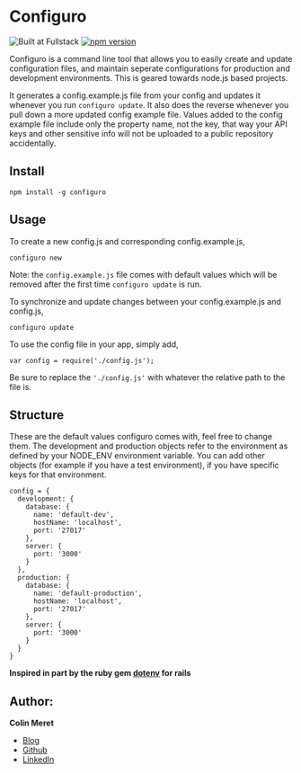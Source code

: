 # Configuro
![Built at Fullstack](https://camo.githubusercontent.com/aec51f267d906a810e0be7e4b9463f2b23bd419e/68747470733a2f2f696d672e736869656c64732e696f2f62616467652f4275696c7425323061742d46756c6c737461636b2d677265656e2e7376673f7374796c653d666c61742d737175617265)
[![npm version](https://badge.fury.io/js/configuro.svg)](http://badge.fury.io/js/configuro)

Configuro is a command line tool that allows you to easily create and update
configuration files, and maintain seperate configurations for production and
development environments. This is geared towards node.js based projects. 

It generates a config.example.js file from your config and updates it whenever
you run `configuro update`. It also does the reverse whenever you pull down a 
more updated config example file. Values added to the config example file 
include only the property name, not the key, that way your API keys and other
sensitive info will not be uploaded to a public repository accidentally.


## Install

    npm install -g configuro

## Usage

To create a new config.js and corresponding config.example.js, 

    configuro new

Note: the `config.example.js` file comes with default values which will be removed
after the first time `configuro update` is run.

To synchronize and update changes between your config.example.js and config.js,

    configuro update

To use the config file in your app, simply add,

    var config = require('./config.js');

Be sure to replace the `'./config.js'` with whatever the relative path to the file is.

## Structure

These are the default values configuro comes with, feel free to change them. The 
development and production objects refer to the environment as defined by your
NODE_ENV environment variable. You can add other objects (for example if you 
have a test environment), if you have specific keys for that environment.

    config = {
      development: {
        database: {
          name: 'default-dev',
          hostName: 'localhost',
          port: '27017'
        },
        server: {
          port: '3000'
        }
      },
      production: {
        database: {
          name: 'default-production',
          hostName: 'localhost',
          port: '27017'
        },
        server: {
          port: '3000'
        }
      }
    }

**Inspired in part by the ruby gem [dotenv](https://github.com/bkeepers/dotenv) for rails**

## Author:
**Colin Meret** 
- [Blog](http://meret.io)
- [Github](http://github.com/colin92)
- [LinkedIn](http://linkedin.com/in/colinmeret)

